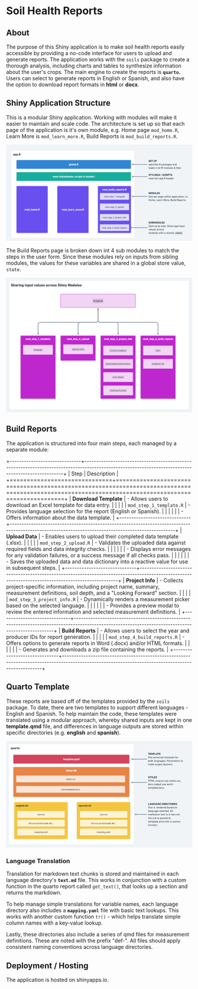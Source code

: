 # Soil Health Reports

## About

The purpose of this Shiny application is to make soil health reports easily accessible by providing a no-code interface for users to upload and generate reports. The application works with the `soils` package to create a thorough analysis, including charts and tables to synthesize information about the user's crops. The main engine to create the reports is **`quarto`.** Users can select to generate reports in English or Spanish, and also have the option to download report formats in **html** or **docx**.

## Shiny Application Structure

This is a modular Shiny application. Working with modules will make it easier to maintain and scale code. The architecture is set up so that each page of the application is it's own module, e.g. Home page `mod_home.R`, Learn More is `mod_learn_more.R`, Build Reports is `mod_build_reports.R`.

![](images/clipboard-3896162950.png)

The Build Reports page is broken down int 4 sub modules to match the steps in the user form. Since these modules rely on inputs from sibling modules, the values for these variables are shared in a global store value, `state`.

![](images/clipboard-1060013026.png)

## Build Reports

The application is structured into four main steps, each managed by a separate module:

+------------------------------+---------------------------------------------------------------------------------------------------------------------------------------------------+
| Step                         | Description                                                                                                                                       |
+==============================+===================================================================================================================================================+
| **Download Template**        | -   Allows users to download an Excel template for data entry.                                                                                    |
|                              |                                                                                                                                                   |
| `mod_step_1_template.R`      | -   Provides language selection for the report (English or Spanish).                                                                              |
|                              |                                                                                                                                                   |
|                              | -   Offers information about the data template.                                                                                                   |
+------------------------------+---------------------------------------------------------------------------------------------------------------------------------------------------+
| **Upload Data**              | -   Enables users to upload their completed data template (.xlsx).                                                                                |
|                              |                                                                                                                                                   |
| `mod_step_2_upload.R`        | -   Validates the uploaded data against required fields and data integrity checks.                                                                |
|                              |                                                                                                                                                   |
|                              | -   Displays error messages for any validation failures, or a success message if all checks pass.                                                 |
|                              |                                                                                                                                                   |
|                              | -   Saves the uploaded data and data dictionary into a reactive value for use in subsequent steps.                                                |
+------------------------------+---------------------------------------------------------------------------------------------------------------------------------------------------+
| **Project Info**             | -   Collects project-specific information, including project name, summary, measurement definitions, soil depth, and a "Looking Forward" section. |
|                              |                                                                                                                                                   |
| `mod_step_3_project_info.R`  | -   Dynamically renders a measurement picker based on the selected language.                                                                      |
|                              |                                                                                                                                                   |
|                              | -   Provides a preview modal to review the entered information and selected measurement definitions.                                              |
+------------------------------+---------------------------------------------------------------------------------------------------------------------------------------------------+
| **Build Reports**            | -   Allows users to select the year and producer IDs for report generation.                                                                       |
|                              |                                                                                                                                                   |
| `mod_step_4_build_reports.R` | -   Offers options to generate reports in Word (.docx) and/or HTML formats.                                                                       |
|                              |                                                                                                                                                   |
|                              | -   Generates and downloads a zip file containing the reports.                                                                                    |
+------------------------------+---------------------------------------------------------------------------------------------------------------------------------------------------+

## Quarto Template

These reports are based off of the templates provided by the `soils` package. To date, there are two templates to support different languages - English and Spanish. To help maintain the code, these templates were translated using a modular approach, whereby shared inputs are kept in one **template.qmd** file, and differences in language outputs are stored within specific directories (e.g. **english** and **spanish**).

![](images/clipboard-1574793851.png)

### Language Translation

Translation for markdown text chunks is stored and maintained in each language directory's **`text.md`** file. This works in conjunction with a custom function in the quarto report called `get_text()`, that looks up a section and returns the markdown.

To help manage simple translations for variable names, each language directory also includes a **`mapping.yaml`** file with basic text lookups. This works with another custom function `tr()` - which helps translate simple column names with a key-value lookup.

Lastly, these directories also include a series of qmd files for measurement definitions. These are noted with the prefix "def-". All files should apply consistent naming conventions across language directories.

## Deployment / Hosting

The application is hosted on shinyapps.io.
